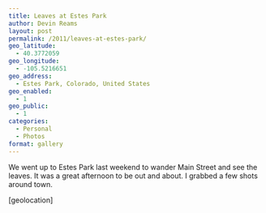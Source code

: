 ```yaml
---
title: Leaves at Estes Park
author: Devin Reams
layout: post
permalink: /2011/leaves-at-estes-park/
geo_latitude:
  - 40.3772059
geo_longitude:
  - -105.5216651
geo_address:
  - Estes Park, Colorado, United States
geo_enabled:
  - 1
geo_public:
  - 1
categories:
  - Personal
  - Photos
format: gallery
---
```

We went up to Estes Park last weekend to wander Main Street and see the leaves. It was a great afternoon to be out and about. I grabbed a few shots around town.

[geolocation]